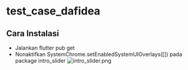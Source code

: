 # test_case_dafidea

## Cara Instalasi
- Jalankan flutter pub get
- Nonaktifkan SystemChrome.setEnabledSystemUIOverlays([]) pada package intro_slider
  ![intro_slider.png](https://drive.google.com/uc?export=view&id=1U2QosJdASdJL3uG3GsyJYX7sSwtbd5D0)
